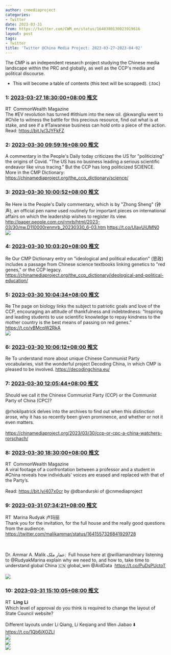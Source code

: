 ```yaml
---
author: cnmediaproject
categories:
- Twitter
date: 2023-03-31
from: https://twitter.com/CWM_en/status/1640300130023919616
layout: post
tags:
- Twitter
title: 'Twitter @China Media Project: 2023-03-27~2023-04-02'
---
```


The CMP is an independent research project studying the Chinese media landscape within the PRC and globally, as well as the CCP's media and political discourse. 

* This will become a table of contents (this text will be scrapped).
{:toc}

### 1: [2023-03-27 18:30:00+08:00 推文](https://twitter.com/CWM_en/status/1640300130023919616)

RT CommonWealth Magazine<br>The #EV revolution has turned #lithium into the new oil. @kwangliu went to #Chile to witness the battle for this precious resource, find out what is at stake, and see if a #Taiwanese business can hold onto a piece of the action.<br>Read: https://bit.ly/3JYFkFZ

### 2: [2023-03-30 09:59:16+08:00 推文](https://twitter.com/cnmediaproject/status/1641258762915950592)

A commentary in the People's Daily today criticizes the US for "politicizing" the origins of Covid. "The US has no business leading a serious scientific endeavor like virus tracing."  But the CCP has long politicized SCIENCE. More in the CMP Dictionary: https://chinamediaproject.org/the_ccp_dictionary/science/

### 3: [2023-03-30 10:00:52+08:00 推文](https://twitter.com/cnmediaproject/status/1641259165346824192)

Re Here is the People's Daily commentary, which is by "Zhong Sheng" (钟声), an official pen name used routinely for important pieces on international affairs on which the leadership wishes to register its view. http://paper.people.com.cn/rmrb/html/2023-03/30/nw.D110000renmrb_20230330_6-03.htm https://t.co/UIavUiUMN0<br><img style="" src="https://pbs.twimg.com/media/FsbsgaQaEAAIYV8?format=jpg&amp;name=orig" referrerpolicy="no-referrer">

### 4: [2023-03-30 10:03:20+08:00 推文](https://twitter.com/cnmediaproject/status/1641259782970671104)

Re Our CMP Dictionary entry on "ideological and political education" (思政) includes a passage from Chinese science textbooks linking genetics to "red genes," or the CCP legacy. https://chinamediaproject.org/the_ccp_dictionary/ideological-and-political-education/

### 5: [2023-03-30 10:04:34+08:00 推文](https://twitter.com/cnmediaproject/status/1641260097312813056)

Re The page on biology links the subject to patriotic goals and love of the CCP, encouraging an attitude of thankfulness and indebtedness: “Inspiring and leading students to use scientific knowledge to repay kindness to the mother country is the best means of passing on red genes.” https://t.co/vBMcqW2RkA<br><img style="" src="https://pbs.twimg.com/media/FsbtWrmakAAacQ-?format=jpg&amp;name=orig" referrerpolicy="no-referrer">

### 6: [2023-03-30 10:06:12+08:00 推文](https://twitter.com/cnmediaproject/status/1641260507087896576)

Re To understand more about unique Chinese Communist Party vocabularies, visit the wonderful project Decoding China, in which CMP is pleased to be involved. https://decodingchina.eu/

### 7: [2023-03-30 12:05:44+08:00 推文](https://twitter.com/cnmediaproject/status/1641290587637968897)

Should we call it the Chinese Communist Party (CCP) or the Communist Party of China (CPC)? <br><br>@rhokilpatrick delves into the archives to find out when this distinction arose, why it has so recently been given prominence, and whether or not it even matters.<br><br>https://chinamediaproject.org/2023/03/30/ccp-or-cpc-a-china-watchers-rorschach/

### 8: [2023-03-30 18:30:00+08:00 推文](https://twitter.com/CWM_en/status/1641387292186251265)

RT CommonWealth Magazine<br>A viral footage of a confrontation between a professor and a student in #China reveals how individuals’ voices are erased and replaced with that of the Party’s.<br><br>Read: https://bit.ly/407x0cr by @dbandurski of @cnmediaproject

### 9: [2023-03-31 07:34:21+08:00 推文](https://twitter.com/RudyakMarina/status/1641584678204317699)

RT Marina Rudyak 卢玛丽<br>Thank you for the invitation, for the full house and the really good questions from the audience. https://twitter.com/malikammar/status/1641557326841929728<div class="rsshub-quote"><br><br>Dr. Ammar A. Malik عمار ملک: ⁦Full house here at ⁦@williamandmary⁩ listening to ⁦@RudyakMarina⁩ explain why we need to, and how to, take time to understand global China 🇨🇳 global_wm⁩ ⁦@AidData⁩ ⁦ https://t.co/PuDsPUctoT<br><br><img style="" src="https://pbs.twimg.com/media/Fsf7r22aAAA0OH9?format=jpg&amp;name=orig" referrerpolicy="no-referrer"></div>

### 10: [2023-03-31 15:10:05+08:00 推文](https://twitter.com/lingli_vienna/status/1641699367974305794)

RT 𝐋𝐢𝐧𝐠 𝐋𝐢<br>Which level of approval do you think is required to change the layout of  State Council website?<br><br>Different layouts under Li Qiang, Li Keqiang and Wen Jiabao ⬇️ https://t.co/1Qb6jXOZLl<br><img style="" src="https://pbs.twimg.com/media/Fsh6mtaX0AAffE4?format=png&amp;name=orig" referrerpolicy="no-referrer"><br><img style="" src="https://pbs.twimg.com/media/Fsh60NOWIAA7toN?format=jpg&amp;name=orig" referrerpolicy="no-referrer"><br><img style="" src="https://pbs.twimg.com/media/Fsh7EH6XwAUe52o?format=png&amp;name=orig" referrerpolicy="no-referrer">

